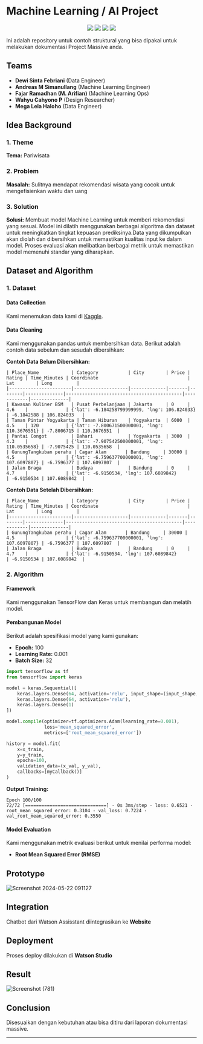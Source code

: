 # Machine Learning / AI Project
<p align="center">
  <img src="https://camo.githubusercontent.com/0562f16a4ae7e35dae6087bf8b7805fb7e664a9e7e20ae6d163d94e56b94f32d/68747470733a2f2f696d672e736869656c64732e696f2f62616467652f707974686f6e2d3336373041303f7374796c653d666f722d7468652d6261646765266c6f676f3d707974686f6e266c6f676f436f6c6f723d666664643534">
  <img src="https://camo.githubusercontent.com/05cab52d05663cecbe47a23ca71075ba81b9080dd50561d0f76eb46e902cfef8/68747470733a2f2f696d672e736869656c64732e696f2f62616467652f70616e6461732d2532333135303435382e7376673f7374796c653d666f722d7468652d6261646765266c6f676f3d70616e646173266c6f676f436f6c6f723d7768697465">
  <img src="https://camo.githubusercontent.com/ac5fa240dbb610e4e9aa6d501afef4a8e8c72a3ce067010d83a832b04dc81177/68747470733a2f2f696d672e736869656c64732e696f2f62616467652f54656e736f72466c6f772d2532334646364630302e7376673f7374796c653d666f722d7468652d6261646765266c6f676f3d54656e736f72466c6f77266c6f676f436f6c6f723d7768697465">
  <img src="https://camo.githubusercontent.com/6c1504bc94a0bd93c60f42b1f59baa44de2d68ecffdabd61fe8d2dbe12cd3374/68747470733a2f2f696d672e736869656c64732e696f2f62616467652f4b657261732d2532334430303030302e7376673f7374796c653d666f722d7468652d6261646765266c6f676f3d4b65726173266c6f676f436f6c6f723d7768697465">
</p>

Ini adalah repository untuk contoh struktural yang bisa dipakai untuk melakukan dokumentasi Project Massive anda.

## Teams
- **Dewi Sinta Febriani** (Data Engineer)
- **Andreas M Simanullang** (Machine Learning Engineer)
- **Fajar Ramadhan (M. Arifian)** (Machine Learning Ops)
- **Wahyu Cahyono P** (Design Researcher)
- **Mega Lela Haloho** (Data Engineer)

## Idea Background

### 1. Theme
**Tema:** Pariwisata

### 2. Problem
**Masalah:** Sulitnya mendapat rekomendasi wisata yang cocok untuk mengefisienkan waktu dan uang

### 3. Solution
**Solusi:** Membuat model Machine Learning untuk memberi rekomendasi yang sesuai. Model ini dilatih menggunakan berbagai algoritma dan dataset untuk meningkatkan tingkat kepuasan prediksinya.Data yang dikumpulkan akan diolah dan dibersihkan untuk memastikan kualitas input ke dalam model. Proses evaluasi akan melibatkan berbagai metrik untuk memastikan model memenuhi standar yang diharapkan.
  
## Dataset and Algorithm

### 1. Dataset

#### Data Collection
Kami menemukan data kami di [Kaggle](https://www.kaggle.com/).

#### Data Cleaning
Kami menggunakan pandas untuk membersihkan data. Berikut adalah contoh data sebelum dan sesudah dibersihkan:

**Contoh Data Belum Dibersihkan:**
```
| Place_Name            | Category           | City        | Price | Rating | Time_Minutes | Coordinate                                 | Lat        | Long         |
|-----------------------|--------------------|-------------|-------|--------|--------------|-------------------------------------------|------------|--------------|
| Kawasan Kuliner BSM   | Pusat Perbelanjaan | Jakarta     | 0     | 4.6    |              | {'lat': -6.184258799999999, 'lng': 106.824033} | -6.1842588 | 106.824033   |
| Taman Pintar Yogyakarta | Taman Hiburan    | Yogyakarta  | 6000  | 4.5    | 120          | {'lat': -7.800671500000001, 'lng': 110.3676551} | -7.8006715 | 110.3676551  |
| Pantai Congot         | Bahari             | Yogyakarta  | 3000  | 4.3    |              | {'lat': -7.907542500000001, 'lng': 110.0535658} | -7.9075425 | 110.0535658  |
| GunungTangkuban perahu | Cagar Alam       | Bandung     | 30000 | 4.5    |              | {'lat': -6.759637700000001, 'lng': 107.6097807} | -6.7596377 | 107.6097807  |
| Jalan Braga           | Budaya             | Bandung     | 0     | 4.7    |              | {'lat': -6.9150534, 'lng': 107.6089842}         | -6.9150534 | 107.6089842  |
```

**Contoh Data Setelah Dibersihkan:**
```
| Place_Name            | Category           | City        | Price | Rating | Time_Minutes | Coordinate                                 | Lat        | Long         |
|-----------------------|--------------------|-------------|-------|--------|--------------|-------------------------------------------|------------|--------------|
| GunungTangkuban perahu | Cagar Alam       | Bandung     | 30000 | 4.5    |              | {'lat': -6.759637700000001, 'lng': 107.6097807} | -6.7596377 | 107.6097807  |
| Jalan Braga           | Budaya             | Bandung     | 0     | 4.7    |              | {'lat': -6.9150534, 'lng': 107.6089842}         | -6.9150534 | 107.6089842  |
```

### 2. Algorithm

#### Framework
Kami menggunakan TensorFlow dan Keras untuk membangun dan melatih model.

#### Pembangunan Model
Berikut adalah spesifikasi model yang kami gunakan:
- **Epoch:** 100
- **Learning Rate:** 0.001
- **Batch Size:** 32

```python
import tensorflow as tf
from tensorflow import keras

model = keras.Sequential([
    keras.layers.Dense(64, activation='relu', input_shape=(input_shape,)),
    keras.layers.Dense(64, activation='relu'),
    keras.layers.Dense(1)
])

model.compile(optimizer=tf.optimizers.Adam(learning_rate=0.001),
              loss='mean_squared_error',
              metrics=['root_mean_squared_error'])

history = model.fit(
    x=x_train,
    y=y_train,
    epochs=100,
    validation_data=(x_val, y_val),
    callbacks=[myCallback()]
)
```

**Output Training:**
```
Epoch 100/100
72/72 [==============================] - 0s 3ms/step - loss: 0.6521 - root_mean_squared_error: 0.3104 - val_loss: 0.7224 - val_root_mean_squared_error: 0.3550
```

#### Model Evaluation
Kami menggunakan metrik evaluasi berikut untuk menilai performa model:
- **Root Mean Squared Error (RMSE)**

## Prototype
![Screenshot 2024-05-22 091127](https://github.com/Andreas-23/Touristm_chatbot/assets/91534680/a0b0c90f-7016-4da1-b160-9805a9db362e)


## Integration
Chatbot dari Watson Assisstant diintegrasikan ke **Website**

## Deployment
Proses deploy dilakukan di **Watson Studio**

## Result
![Screenshot (781)](https://github.com/Andreas-23/Touristm_chatbot/assets/91534680/a7d559de-8a01-465a-a9be-0eeb4d34b9f0)

## Conclusion
Disesuaikan dengan kebutuhan atau bisa ditiru dari laporan dokumentasi massive.

---
